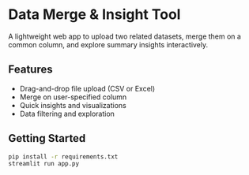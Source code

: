 # Data Merge & Insight Tool

A lightweight web app to upload two related datasets, merge them on a common column, and explore summary insights interactively.

## Features

- Drag-and-drop file upload (CSV or Excel)
- Merge on user-specified column
- Quick insights and visualizations
- Data filtering and exploration

## Getting Started

```bash
pip install -r requirements.txt
streamlit run app.py
